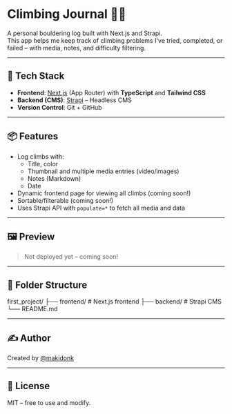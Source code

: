 # Climbing Journal 🧗‍♀️

A personal bouldering log built with Next.js and Strapi.  
This app helps me keep track of climbing problems I've tried, completed, or failed – with media, notes, and difficulty filtering.

---

## 🚀 Tech Stack

- **Frontend**: [Next.js](https://nextjs.org/) (App Router) with **TypeScript** and **Tailwind CSS**
- **Backend (CMS)**: [Strapi](https://strapi.io/) – Headless CMS
- **Version Control**: Git + GitHub

---

## 📦 Features

- Log climbs with:
  - Title, color
  - Thumbnail and multiple media entries (video/images)
  - Notes (Markdown)
  - Date
- Dynamic frontend page for viewing all climbs (coming soon!)
- Sortable/filterable (coming soon!)
- Uses Strapi API with `populate=*` to fetch all media and data

---

## 🖼 Preview

> Not deployed yet – coming soon!

---

## 📂 Folder Structure

first_project/
├── frontend/ # Next.js frontend
├── backend/ # Strapi CMS
└── README.md


---

## ✍️ Author

Created by [@makidonk](https://github.com/makidonk)

---

## 📝 License

MIT – free to use and modify.
